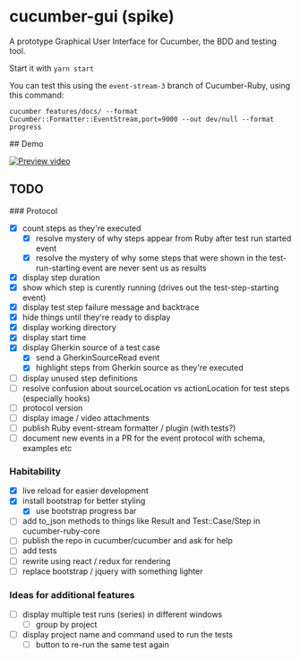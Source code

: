 # cucumber-gui (spike)

A prototype Graphical User Interface for Cucumber, the BDD and testing tool.

Start it with `yarn start`

You can test this using the `event-stream-3` branch of Cucumber-Ruby, using this command:

    cucumber features/docs/ --format Cucumber::Formatter::EventStream,port=9000 --out dev/null --format progress

## Demo

[![Preview video](https://embed-ssl.wistia.com/deliveries/7bfcf5b0af9056385d1bf961194b17a9dee35580.jpg?image_crop_resized=400x225&image_play_button=true&image_play_button_color=D5D5D5CC)](https://cucumber.wistia.com/medias/hpf9qboi31)

## TODO

### Protocol

- [x] count steps as they're executed
  - [x] resolve mystery of why steps appear from Ruby after test run started event
  - [x] resolve the mystery of why some steps that were shown in the test-run-starting event are never sent us as results
- [x] display step duration
- [x] show which step is curently running (drives out the test-step-starting event)
- [x] display test step failure message and backtrace
- [x] hide things until they're ready to display
- [x] display working directory
- [x] display start time
- [x] display Gherkin source of a test case
  - [x] send a GherkinSourceRead event
  - [x] highlight steps from Gherkin source as they're executed
- [ ] display unused step definitions
- [ ] resolve confusion about sourceLocation vs actionLocation for test steps (especially hooks)
- [ ] protocol version
- [ ] display image / video attachments
- [ ] publish Ruby event-stream formatter / plugin (with tests?)
- [ ] document new events in a PR for the event protocol with schema, examples etc

### Habitability

- [x] live reload for easier development
- [x] install bootstrap for better styling
  - [x] use bootstrap progress bar
- [ ] add to_json methods to things like Result and Test::Case/Step in cucumber-ruby-core
- [ ] publish the repo in cucumber/cucumber and ask for help
- [ ] add tests
- [ ] rewrite using react / redux for rendering
- [ ] replace bootstrap / jquery with something lighter

### Ideas for additional features

- [ ] display multiple test runs (series) in different windows
  - [ ] group by project
- [ ] display project name and command used to run the tests
  - [ ] button to re-run the same test again
